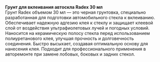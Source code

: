**Грунт для вклеивания автоскла Radex 30 мл**  
Грунт Radex объемом 30 мл — это черная грунтовка, специально разработанная для подготовки автомобильного стекла к вклеиванию. Обеспечивает надежную адгезию клея к стеклу и защищает клеевой слой от воздействия ультрафиолетовых лучей и погодных условий. Наносится на керамическую полосу стекла перед использованием полиуретанового клея, улучшая прочность и долговечность соединения. Быстро высыхает, создавая оптимальную основу для нанесения клея. Подходит для профессионального применения в авторемонте при замене лобовых, боковых и задних стекол.




